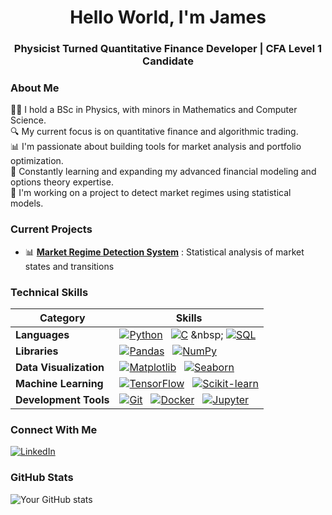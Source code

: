 <h1 align="center">Hello World, I'm James</h1>
<h3 align="center">Physicist Turned Quantitative Finance Developer | CFA Level 1 Candidate</h3>

### About Me
👨‍🎓 I hold a BSc in Physics, with minors in Mathematics and Computer Science.  
🔍 My current focus is on quantitative finance and algorithmic trading.  
📊 I'm passionate about building tools for market analysis and portfolio optimization.  
🚀 Constantly learning and expanding my advanced financial modeling and options theory expertise.  
🔭 I'm working on a project to detect market regimes using statistical models.  

### Current Projects
- 📊 **[Market Regime Detection System](https://github.com/James-Crowley-TO/Market-Regime-Detection-System)** : Statistical analysis of market states and transitions

### Technical Skills

| **Category**           | **Skills**                                                                                                                                       |
|------------------------|--------------------------------------------------------------------------------------------------------------------------------------------------|
| **Languages**           | [![Python](https://img.shields.io/badge/Python-Advanced-blue)](https://www.python.org/) &nbsp; [![C](https://img.shields.io/badge/C-Intermediate-blue)](https://en.wikipedia.org/wiki/C_(programming_language)) &nbsp; [![SQL](https://img.shields.io/badge/SQL-Intermediate-blue)](https://www.sql.org/) |
| **Libraries**           | [![Pandas](https://img.shields.io/badge/pandas-v1.5.3-150458)](https://pandas.pydata.org/) &nbsp; [![NumPy](https://img.shields.io/badge/numpy-v1.24.2-013243)](https://numpy.org/)  |
| **Data Visualization**  | [![Matplotlib](https://img.shields.io/badge/matplotlib-v3.7.1-0079A5)](https://matplotlib.org/) &nbsp; [![Seaborn](https://img.shields.io/badge/seaborn-v0.12.2-264665)](https://seaborn.pydata.org/) |
| **Machine Learning**    | [![TensorFlow](https://img.shields.io/badge/TensorFlow-v2.12.0-FF6F00)](https://www.tensorflow.org/) &nbsp; [![Scikit-learn](https://img.shields.io/badge/scikit%20learn-v1.2.2-F7931E)](https://scikit-learn.org/)|
| **Development Tools**   | [![Git](https://img.shields.io/badge/Git-v2.40.0-F05032)](https://git-scm.com/) &nbsp; [![Docker](https://img.shields.io/badge/Docker-v24.0.2-2496ED)](https://www.docker.com/) &nbsp; [![Jupyter](https://img.shields.io/badge/Jupyter-Notebooks-FFD43B)](https://jupyter.org/) |


### Connect With Me
[![LinkedIn](https://img.shields.io/badge/LinkedIn-0077B5?style=flat&logo=linkedin&logoColor=white)](https://www.linkedin.com/in/james-crowley-to/)

### GitHub Stats
![Your GitHub stats](https://github-readme-stats.vercel.app/api?username=James-Crowley-TO&show_icons=true&theme=dark)
